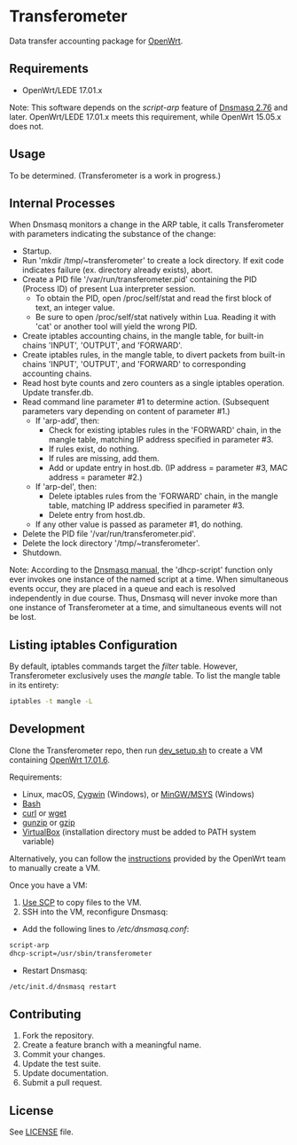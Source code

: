 Transferometer
======
Data transfer accounting package for [OpenWrt](https://openwrt.org/).

## Requirements
* OpenWrt/LEDE 17.01.x

Note: This software depends on the *script-arp* feature of [Dnsmasq 2.76](http://www.thekelleys.org.uk/dnsmasq/CHANGELOG) and later.  OpenWrt/LEDE 17.01.x meets this requirement, while OpenWrt 15.05.x does not.

## Usage
To be determined.  (Transferometer is a work in progress.)

## Internal Processes
When Dnsmasq monitors a change in the ARP table, it calls Transferometer with parameters indicating the substance of the change:

* Startup.
* Run 'mkdir /tmp/~transferometer' to create a lock directory.  If exit code indicates failure (ex. directory already exists), abort.
* Create a PID file '/var/run/transferometer.pid' containing the PID (Process ID) of present Lua interpreter session.
  * To obtain the PID, open /proc/self/stat and read the first block of text, an integer value.
  * Be sure to open /proc/self/stat natively within Lua.  Reading it with 'cat' or another tool will yield the wrong PID.
* Create iptables accounting chains, in the mangle table, for built-in chains 'INPUT', 'OUTPUT', and 'FORWARD'.
* Create iptables rules, in the mangle table, to divert packets from built-in chains 'INPUT', 'OUTPUT', and 'FORWARD' to corresponding accounting chains.
* Read host byte counts and zero counters as a single iptables operation.  Update transfer.db.
* Read command line parameter #1 to determine action.  (Subsequent parameters vary depending on content of parameter #1.)
  * If 'arp-add', then:
    * Check for existing iptables rules in the 'FORWARD' chain, in the mangle table, matching IP address specified in parameter #3.
    * If rules exist, do nothing.
    * If rules are missing, add them.
    * Add or update entry in host.db.  (IP address = parameter #3, MAC address = parameter #2.)
  * If 'arp-del', then:
    * Delete iptables rules from the 'FORWARD' chain, in the mangle table, matching IP address specified in parameter #3.
    * Delete entry from host.db.
  * If any other value is passed as parameter #1, do nothing.
* Delete the PID file '/var/run/transferometer.pid'.
* Delete the lock directory '/tmp/~transferometer'.
* Shutdown.

Note: According to the [Dnsmasq manual](http://www.thekelleys.org.uk/dnsmasq/docs/dnsmasq-man.html), the 'dhcp-script' function only ever invokes one instance of the named script at a time.  When simultaneous events occur, they are placed in a queue and each is resolved independently in due course.  Thus, Dnsmasq will never invoke more than one instance of Transferometer at a time, and simultaneous events will not be lost.

## Listing iptables Configuration

By default, iptables commands target the *filter* table.  However, Transferometer exclusively uses the *mangle* table.  To list the mangle table in its entirety:

```bash
iptables -t mangle -L
```

## Development

Clone the Transferometer repo, then run [dev_setup.sh](scripts/dev_setup.sh) to create a VM containing [OpenWrt 17.01.6](https://downloads.openwrt.org/releases/17.01.6/targets/x86/).

Requirements:
* Linux, macOS, [Cygwin](https://www.cygwin.com/) (Windows), or [MinGW/MSYS](http://mingw.org/) (Windows)
* [Bash](https://www.gnu.org/software/bash/)
* [curl](https://curl.haxx.se/) or [wget](https://www.gnu.org/software/wget/)
* [gunzip](https://www.gnu.org/software/gzip/) or [gzip](https://www.gnu.org/software/gzip/)
* [VirtualBox](https://www.virtualbox.org/) (installation directory must be added to PATH system variable)

Alternatively, you can follow the [instructions](https://openwrt.org/docs/guide-user/virtualization/virtualbox-vm) provided by the OpenWrt team to manually create a VM.

Once you have a VM:

1. [Use SCP](https://kb.iu.edu/d/agye) to copy files to the VM.
2. SSH into the VM, reconfigure Dnsmasq:
  * Add the following lines to */etc/dnsmasq.conf*:
```bash
script-arp
dhcp-script=/usr/sbin/transferometer
```
  * Restart Dnsmasq:
```bash
/etc/init.d/dnsmasq restart
```

## Contributing
1. Fork the repository.
2. Create a feature branch with a meaningful name.
3. Commit your changes.
4. Update the test suite.
5. Update documentation.
6. Submit a pull request.

## License
See [LICENSE](LICENSE) file.
